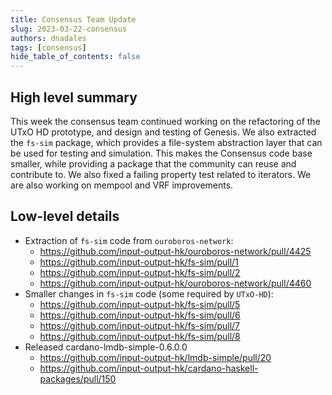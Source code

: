 ```yaml
---
title: Consensus Team Update
slug: 2023-03-22-consensus
authors: dnadales
tags: [consensus]
hide_table_of_contents: false
---
```


## High level summary

This week the consensus team continued working on the refactoring of the UTxO HD
prototype, and design and testing of Genesis. We also extracted the `fs-sim`
package, which provides a file-system abstraction layer that can be used for
testing and simulation. This makes the Consensus code base smaller, while
providing a package that the community can reuse and contribute to. We also
fixed a failing property test related to iterators. We are also working on
mempool and VRF improvements.


## Low-level details

- Extraction of `fs-sim` code from `ouroboros-network`:
    - https://github.com/input-output-hk/ouroboros-network/pull/4425
    - https://github.com/input-output-hk/fs-sim/pull/1
    - https://github.com/input-output-hk/fs-sim/pull/2
    - https://github.com/input-output-hk/ouroboros-network/pull/4460
- Smaller changes in `fs-sim` code (some required by `UTxO-HD`):
    - https://github.com/input-output-hk/fs-sim/pull/5
    - https://github.com/input-output-hk/fs-sim/pull/6
    - https://github.com/input-output-hk/fs-sim/pull/7
    - https://github.com/input-output-hk/fs-sim/pull/8
- Released cardano-lmdb-simple-0.6.0.0
    - https://github.com/input-output-hk/lmdb-simple/pull/20
    - https://github.com/input-output-hk/cardano-haskell-packages/pull/150
    
